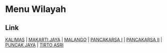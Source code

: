 # Menu Wilayah

## Link

[KALIMAS](https://github.com/gigit-pemilu/pemilu-2024-75-gorontalo/tree/main/pileg-dpr/hitung-suara/sub/75-gorontalo/sub/04-pohuwato/sub/07-taluditi/sub/2004-kalimas)
 | 
[MAKARTI JAYA](https://github.com/gigit-pemilu/pemilu-2024-75-gorontalo/tree/main/pileg-dpr/hitung-suara/sub/75-gorontalo/sub/04-pohuwato/sub/07-taluditi/sub/2003-makarti-jaya)
 | 
[MALANGO](https://github.com/gigit-pemilu/pemilu-2024-75-gorontalo/tree/main/pileg-dpr/hitung-suara/sub/75-gorontalo/sub/04-pohuwato/sub/07-taluditi/sub/2005-malango)
 | 
[PANCAKARSA I](https://github.com/gigit-pemilu/pemilu-2024-75-gorontalo/tree/main/pileg-dpr/hitung-suara/sub/75-gorontalo/sub/04-pohuwato/sub/07-taluditi/sub/2001-pancakarsa-i)
 | 
[PANCAKARSA II](https://github.com/gigit-pemilu/pemilu-2024-75-gorontalo/tree/main/pileg-dpr/hitung-suara/sub/75-gorontalo/sub/04-pohuwato/sub/07-taluditi/sub/2002-pancakarsa-ii)
 | 
[PUNCAK JAYA](https://github.com/gigit-pemilu/pemilu-2024-75-gorontalo/tree/main/pileg-dpr/hitung-suara/sub/75-gorontalo/sub/04-pohuwato/sub/07-taluditi/sub/2006-puncak-jaya)
 | 
[TIRTO ASRI](https://github.com/gigit-pemilu/pemilu-2024-75-gorontalo/tree/main/pileg-dpr/hitung-suara/sub/75-gorontalo/sub/04-pohuwato/sub/07-taluditi/sub/2007-tirto-asri)


